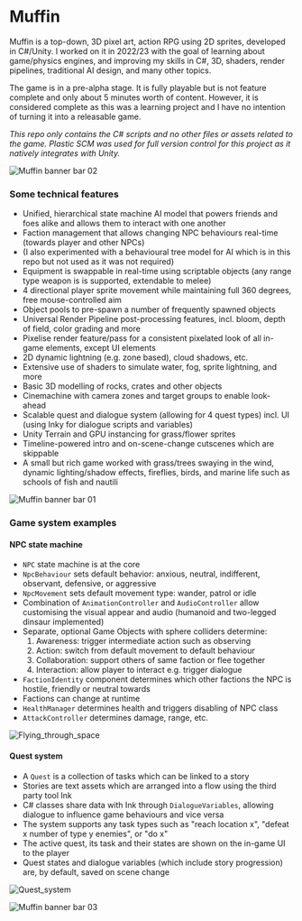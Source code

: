 # Muffin

Muffin is a top-down, 3D pixel art, action RPG using 2D sprites, developed in C#/Unity. I worked on it in 2022/23 with the goal of learning about game/physics engines, and improving my skills in C#, 3D, shaders, render pipelines, traditional AI design, and many other topics. 

The game is in a pre-alpha stage. It is fully playable but is not feature complete and only about 5 minutes worth of content. However, it is considered complete as this was a learning project and I have no intention of turning it into a releasable game.

_This repo only contains the C# scripts and no other files or assets related to the game. Plastic SCM was used for full version control for this project as it natively integrates with Unity._

![Muffin banner bar 02](https://github.com/kimgoetzke/game-muffin/assets/120580433/7bbfa92a-a095-4344-a9e7-681d2af619ce)

### Some technical features
+ Unified, hierarchical state machine AI model that powers friends and foes alike and allows them to interact with one another
+ Faction management that allows changing NPC behaviours real-time (towards player and other NPCs)
+ (I also experimented with a behavioural tree model for AI which is in this repo but not used as it was not required)
+ Equipment is swappable in real-time using scriptable objects (any range type weapon is is supported, extendable to melee)
+ 4 directional player sprite movement while maintaining full 360 degrees, free mouse-controlled aim
+ Object pools to pre-spawn a number of frequently spawned objects
+ Universal Render Pipeline post-processing features, incl. bloom, depth of field, color grading and more
+ Pixelise render feature/pass for a consistent pixelated look of all in-game elements, except UI elements
+ 2D dynamic lightning (e.g. zone based), cloud shadows, etc.
+ Extensive use of shaders to simulate water, fog, sprite lightning, and more
+ Basic 3D modelling of rocks, crates and other objects
+ Cinemachine with camera zones and target groups to enable look-ahead
+ Scalable quest and dialogue system (allowing for 4 quest types) incl. UI (using Inky for dialogue scripts and variables)
+ Unity Terrain and GPU instancing for grass/flower sprites
+ Timeline-powered intro and on-scene-change cutscenes which are skippable
+ A small but rich game worked with grass/trees swaying in the wind, dynamic lighting/shadow effects, fireflies, birds, and marine life such as schools of fish and nautili

![Muffin banner bar 01](https://github.com/kimgoetzke/game-muffin/assets/120580433/c2af44ef-45d1-47a7-b823-d19f05c470c4)

### Game system examples

#### NPC state machine

+ `NPC` state machine is at the core
+ `NpcBehaviour` sets default behavior: anxious, neutral, indifferent, observant, defensive, or aggressive
+ `NpcMovement` sets default movement type: wander, patrol or idle
+ Combination of `AnimationController` and `AudioController` allow customising the visual appear and audio (humanoid and two-legged dinsaur implemented)
+ Separate, optional Game Objects with sphere colliders determine:
    1. Awareness: trigger intermediate action such as observing
    2. Action: switch from default movement to default behaviour
    3. Collaboration: support others of same faction or flee together
    4. Interaction: allow player to interact e.g. trigger dialogue
+ `FactionIdentity` component determines which other factions the NPC is hostile, friendly or neutral towards
+ Factions can change at runtime
+ `HealthManager` determines health and triggers disabling of NPC class
+ `AttackController` determines damage, range, etc.

![Flying_through_space](https://github.com/kimgoetzke/game-muffin/assets/120580433/c12b7970-0fe9-4973-9108-f7d7fb3b4167)

#### Quest system

+ A `Quest` is a collection of tasks which can be linked to a story 
+ Stories are text assets which are arranged into a flow using the third party tool Ink 
+ C# classes share data with Ink through `DialogueVariables`, allowing dialogue to influence game behaviours and vice versa
+ The system supports any task types such as "reach location x", "defeat x number of type y enemies", or "do x" 
+ The active quest, its task and their states are shown on the in-game UI to the player
+ Quest states and dialogue variables (which include story progression) are, by default, saved on scene change

![Quest_system](https://github.com/kimgoetzke/game-muffin/assets/120580433/4d6e4b67-16f3-4e58-84d7-1e1de98b4b09)

![Muffin banner bar 03](https://github.com/kimgoetzke/game-muffin/assets/120580433/292e2993-91dc-4c19-9da4-ae6db1cc56ec)

